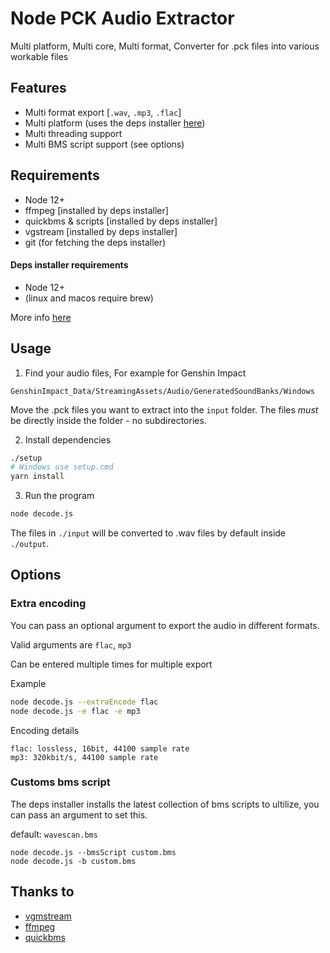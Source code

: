 # Node PCK Audio Extractor

Multi platform, Multi core, Multi format, Converter for .pck files into various workable files

## Features

- Multi format export [`.wav`, `.mp3`, `.flac`]
- Multi platform (uses the deps installer [here](https://github.com/yoroshikun/node-pck-audio-extractor-deps-installer))
- Multi threading support
- Multi BMS script support (see options)

## Requirements

- Node 12+
- ffmpeg [installed by deps installer]
- quickbms & scripts [installed by deps installer]
- vgstream [installed by deps installer]
- git (for fetching the deps installer)

#### Deps installer requirements

- Node 12+
- (linux and macos require brew)

More info [here](https://github.com/yoroshikun/node-pck-audio-extractor-deps-installer)

## Usage

1. Find your audio files, For example for Genshin Impact

```
GenshinImpact_Data/StreamingAssets/Audio/GeneratedSoundBanks/Windows
```

Move the .pck files you want to extract into the `input` folder. The files _must_ be directly inside the folder - no subdirectories.

2. Install dependencies

```bash
./setup
# Windows use setup.cmd
yarn install
```

3. Run the program

```bash
node decode.js
```

The files in `./input` will be converted to .wav files by default inside `./output`.

## Options

### Extra encoding

You can pass an optional argument to export the audio in different formats.

Valid arguments are `flac`, `mp3`

Can be entered multiple times for multiple export

Example

```bash
node decode.js --extraEncode flac
node decode.js -e flac -e mp3
```

Encoding details

```
flac: lossless, 16bit, 44100 sample rate
mp3: 320kbit/s, 44100 sample rate
```

### Customs bms script

The deps installer installs the latest collection of bms scripts to ultilize, you can pass an argument to set this.

default: `wavescan.bms`

```
node decode.js --bmsScript custom.bms
node decode.js -b custom.bms
```

## Thanks to

- [vgmstream](https://github.com/losnoco/vgmstream)
- [ffmpeg](https://ffmpeg.org/)
- [quickbms](https://aluigi.altervista.org/quickbms.htm)
